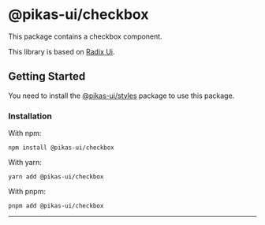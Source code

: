 # @pikas-ui/checkbox

This package contains a checkbox component.

This library is based on [Radix Ui](https://www.radix-ui.com/).

## Getting Started

You need to install the [@pikas-ui/styles](../styles/README.md) package to use this package.

### Installation

With npm:

```
npm install @pikas-ui/checkbox
```

With yarn:

```
yarn add @pikas-ui/checkbox
```

With pnpm:

```
pnpm add @pikas-ui/checkbox
```

---